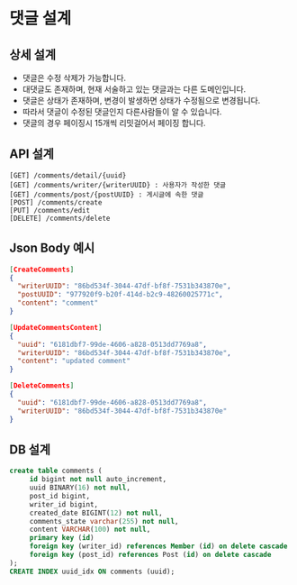 # 댓글 설계

## 상세 설계
* 댓글은 수정 삭제가 가능합니다.
* 대댓글도 존재하며, 현재 서술하고 있는 댓글과는 다른 도메인입니다.
* 댓글은 상태가 존재하며, 변경이 발생하면 상태가 수정됨으로 변경됩니다. 
* 따라서 댓글이 수정된 댓글인지 다른사람들이 알 수 있습니다.
* 댓글의 경우 페이징시 15개씩 리밋걸어서 페이징 합니다.

## API 설계
```
[GET] /comments/detail/{uuid}
[GET] /comments/writer/{writerUUID} : 사용자가 작성한 댓글
[GET] /comments/post/{postUUID} : 게시글에 속한 댓글
[POST] /comments/create
[PUT] /comments/edit
[DELETE] /comments/delete
```

## Json Body 예시
```json
[CreateComments]
{
  "writerUUID": "86bd534f-3044-47df-bf8f-7531b343870e",
  "postUUID": "977920f9-b20f-414d-b2c9-48260025771c",
  "content": "comment"
}

[UpdateCommentsContent]
{
  "uuid": "6181dbf7-99de-4606-a828-0513dd7769a8",
  "writerUUID": "86bd534f-3044-47df-bf8f-7531b343870e",
  "content": "updated comment"
}

[DeleteComments]
{
  "uuid": "6181dbf7-99de-4606-a828-0513dd7769a8",
  "writerUUID": "86bd534f-3044-47df-bf8f-7531b343870e"
}
```

## DB 설계
```sql
create table comments (
     id bigint not null auto_increment,
     uuid BINARY(16) not null,
     post_id bigint,
     writer_id bigint,
     created_date BIGINT(12) not null,
     comments_state varchar(255) not null,
     content VARCHAR(100) not null,
     primary key (id)
     foreign key (writer_id) references Member (id) on delete cascade
     foreign key (post_id) references Post (id) on delete cascade
);
CREATE INDEX uuid_idx ON comments (uuid);
```